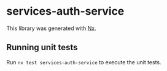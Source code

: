 # services-auth-service

This library was generated with [Nx](https://nx.dev).

## Running unit tests

Run `nx test services-auth-service` to execute the unit tests.
